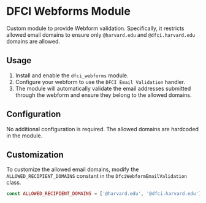 # DFCI Webforms Module

Custom module to provide Webform validation. Specifically, it restricts allowed
email domains to ensure only `@harvard.edu` and `@dfci.harvard.edu` domains are
allowed.

## Usage

1. Install and enable the `dfci_webforms` module.
2. Configure your webform to use the `DFCI Email Validation` handler.
3. The module will automatically validate the email addresses submitted through
the webform and ensure they belong to the allowed domains.

## Configuration

No additional configuration is required. The allowed domains are hardcoded in
the module.

## Customization

To customize the allowed email domains, modify the `ALLOWED_RECIPIENT_DOMAINS`
constant in the `DfciWebformEmailValidation` class.

```php
const ALLOWED_RECIPIENT_DOMAINS = ['@harvard.edu', '@dfci.harvard.edu'];
```

